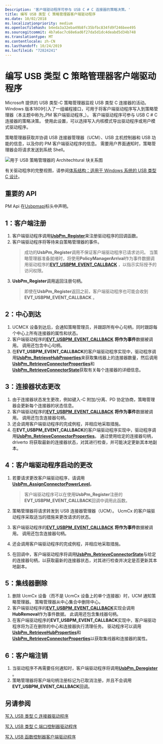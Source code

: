 ```yaml
---
Description: '客户端驱动程序可参与 USB C # C 连接器的策略决策。'
title: 编写 USB 类型 C 策略管理器客户端驱动程序
ms.date: 10/02/2018
ms.localizationpriority: medium
ms.openlocfilehash: b4eda3a32eba49b8fc35bfbc834fd9f246bee495
ms.sourcegitcommit: 4b7a6ac7c68e6ad6f27da5d1dc4deabd5d34b748
ms.translationtype: MT
ms.contentlocale: zh-CN
ms.lasthandoff: 10/24/2019
ms.locfileid: "72824241"
---
```

# <a name="write-a-usb-type-c-policy-manager-client-driver"></a>编写 USB 类型 C 策略管理器客户端驱动程序

Microsoft 提供的 USB 类型-C 策略管理器监视 USB 类型 C 连接器的活动。 Windows 版本1809引入了一组编程接口，可用于将客户端驱动程序写入到策略管理器（本主题中称为_PM 客户端驱动程序_）。 客户端驱动程序可参与 USB C # C 连接器的策略决策。 使用此设置，可以选择写入内核模式导出驱动程序或用户模式驱动程序。

策略管理器获取并协调 USB 连接器管理器（UCM）、USB 主机控制器和 USB 功能的信息，以及你的 PM 客户端驱动程序的信息。 需要用户界面通知时，策略管理器会将请求发送到系统 Shell。

![用于 USB 策略管理器的 Architechtural 块关系图](images/pmclient.png)

有关驱动程序的完整视图，请参阅[体系结构：适用于 Windows 系统的 USB 类型 C 设计](https://docs.microsoft.com/windows-hardware/drivers/usbcon/architecture--usb-type-c-in-a-windows-system)。

## <a name="important-apis"></a>重要的 API
PM Api 在[Usbpmapi](https://docs.microsoft.com/windows-hardware/drivers/ddi/usbpmapi)标头中声明。
 
## <a name="1-client-registration"></a>1：客户端注册

1. 客户端驱动程序调用[**UsbPm_Register**](https://docs.microsoft.com/windows-hardware/drivers/ddi/usbpmapi/nf-usbpmapi-usbpm_register)来注册驱动程序的回调函数。
2. 客户端驱动程序将等待来自策略管理器的事件。 
    > 成功的**UsbPm_Register**调用不保证客户端驱动程序已请求访问。 当策略管理器准备就绪时，将使用**PolicyManagerArrival**作为事件数据调用驱动程序的[**EVT_USBPM_EVENT_CALLBACK**](https://docs.microsoft.com/windows-hardware/drivers/ddi/usbpmapi/nc-usbpmapi-evt_usbpm_event_callback) ，以指示实际授予的访问权限。
3. **UsbPm_Register**调用返回注册句柄。
    > 即使在**UsbPm_Register**返回之前，客户端驱动程序也可能会收到**EVT_USBPM_EVENT_CALLBACK** 。

## <a name="2-hub-arrival"></a>2：中心到达

1. UCMCX 设备到达后，会通知策略管理员，并跟踪所有中心句柄，同时跟踪每个中心上所有连接器的属性和状态。
2. 客户端驱动程序的[**EVT_USBPM_EVENT_CALLBACK**](https://docs.microsoft.com/windows-hardware/drivers/ddi/usbpmapi/nc-usbpmapi-evt_usbpm_event_callback) **将作为事件**数据被调用。 调用还包含中心句柄。
3. 在**EVT_USBPM_EVENT_CALLBACK**的客户端驱动程序实现中，驱动程序调用[**UsbPm_RetrieveHubProperties**](https://docs.microsoft.com/windows-hardware/drivers/ddi/usbpmapi/nf-usbpmapi-usbpm_retrievehubproperties)来获取集线器上的连接器数量，然后调用[**UsbPm_RetrieveConnectorProperties**](https://docs.microsoft.com/windows-hardware/drivers/ddi/usbpmapi/nf-usbpmapi-usbpm_retrieveconnectorproperties)和[**UsbPm_RetrieveConnectorState**](https://docs.microsoft.com/windows-hardware/drivers/ddi/usbpmapi/nf-usbpmapi-usbpm_retrieveconnectorstate)获取有关每个连接器的详细信息。

## <a name="3-connector-state-change"></a>3：连接器状态更改 
1. 由于连接器状态发生更改，例如键入-C 附加/分离、PD 协定协商，策略管理器会更新每个连接器的状态信息。 
2. 客户端驱动程序的[**EVT_USBPM_EVENT_CALLBACK**](https://docs.microsoft.com/windows-hardware/drivers/ddi/usbpmapi/nc-usbpmapi-evt_usbpm_event_callback) **将作为事件**数据被调用。 调用还包含连接器句柄。
3. 还会调用客户端驱动程序的完成例程，并相应地采取措施。
4. 在**EVT_USBPM_EVENT_CALLBACK**的客户端驱动程序实现中，驱动程序调用[**UsbPm_RetrieveConnectorProperties**](https://docs.microsoft.com/windows-hardware/drivers/ddi/usbpmapi/nf-usbpmapi-usbpm_retrieveconnectorproperties)。 通过使用给定的连接器句柄，driverto 将获取最新的连接器状态，对其进行检查，并可能决定更新其本地副本。  
 
## <a name="4-change-initiated-by-the-client-driver"></a>4：客户端驱动程序启动的更改

1. 若要请求更改客户端驱动程序，请调用[**UsbPm_AssignConnectorPowerLevel**](https://docs.microsoft.com/windows-hardware/drivers/ddi/usbpmapi/nf-usbpmapi-usbpm_assignconnectorpowerlevel)。
    > 客户端驱动程序可以在使用**UsbPm_Register**注册的**EVT_USBPM_EVENT_CALLBACK**回调中调用此函数。

2. 策略管理器将请求转发到 USB 连接器管理器（UCM）。 UcmCx 的客户端驱动程序采取适当的措施来更改请求的状态。
3. 客户端驱动程序的[**EVT_USBPM_EVENT_CALLBACK**](https://docs.microsoft.com/windows-hardware/drivers/ddi/usbpmapi/nc-usbpmapi-evt_usbpm_event_callback) **将作为事件**数据被调用。 调用还包含连接器句柄。
4. 还会调用客户端驱动程序的完成例程，并相应地采取措施。
5. 在回调中，客户端驱动程序将调用[**UsbPm_RetrieveConnectorState**](https://docs.microsoft.com/windows-hardware/drivers/ddi/usbpmapi/nf-usbpmapi-usbpm_retrieveconnectorproperties)与给定的连接器句柄，以获取最新的连接器状态，对其进行检查并决定是否更新其本地副本。

 
## <a name="5-hub-removal"></a>5：集线器删除

1. 删除 UcmCx 设备（而不是 UcmCx 设备上的单个连接器）时，UCM 通知策略管理器。 策略管理器从中心集合中删除中心。
2. 客户端驱动程序的[**EVT_USBPM_EVENT_CALLBACK**](https://docs.microsoft.com/windows-hardware/drivers/ddi/usbpmapi/nc-usbpmapi-evt_usbpm_event_callback)实现会调用**HubRemoval**作为事件数据。 此调用还包含集线器句柄。
3. 在客户端驱动程序的**EVT_USBPM_EVENT_CALLBACK**实现中，客户端驱动程序将为正在删除的中心和连接器执行清理任务。 驱动程序可以调用[**UsbPm_RetrieveHubProperties**](https://docs.microsoft.com/windows-hardware/drivers/ddi/usbpmapi/nf-usbpmapi-usbpm_retrievehubproperties)和[**UsbPm_RetrieveConnectorProperties**](https://docs.microsoft.com/windows-hardware/drivers/ddi/usbpmapi/nf-usbpmapi-usbpm_retrieveconnectorproperties)以获取集线器和连接器的属性。
 
## <a name="6-client-deregistration"></a>6：客户端注销 
1. 当驱动程序不再需要任何通知时，客户端驱动程序将调用[**UsbPm_Deregister**](https://docs.microsoft.com/windows-hardware/drivers/ddi/usbpmapi/nf-usbpmapi-usbpm_register) 。
2. 策略管理器将客户端句柄注册标记为已取消注册，并且不会调用**EVT_USBPM_EVENT_CALLBACK**回调。

## <a name="see-also"></a>另请参阅

[写入 USB 类型 C 连接器驱动程序](https://docs.microsoft.com/windows-hardware/drivers/usbcon/bring-up-a-usb-type-c-connector-on-a-windows-system)

[写入 USB 类型 C 端口控制器驱动程序](https://docs.microsoft.com/windows-hardware/drivers/usbcon/write-a-usb-type-c-port-controller-driver)

[写入 USB 函数控制器客户端驱动程序](https://docs.microsoft.com/windows-hardware/drivers/usbcon/function-client-driver)
